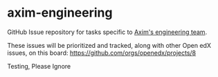 # axim-engineering

GitHub Issue repository for tasks specific to [Axim's engineering team](https://openedx.atlassian.net/wiki/spaces/COMM/pages/3241640370/Axim+Collaborative+Engineering+Team).

These issues will be prioritized and tracked, along with other Open edX issues, on this board: https://github.com/orgs/openedx/projects/8

Testing, Please Ignore
